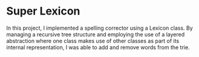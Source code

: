 # Super Lexicon

In this project, I implemented a spelling corrector using a Lexicon class. By managing a recursive tree structure and employing the use of a layered abstraction where one class makes use of other classes as part of its internal representation, I was able to add and remove words from the trie.
